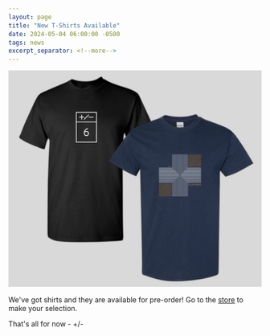 ```yaml
---
layout: page
title: "New T-Shirts Available"
date: 2024-05-04 06:00:00 -0500
tags: news
excerpt_separator: <!--more-->
---
```


<a href="/store/" alt="Full res version"><img src="/assets/img/opt/t-shirt-group.png"/></a>

We've got shirts and they are available for pre-order! Go to the [store](/store)
to make your selection.

That's all for now - +/-
